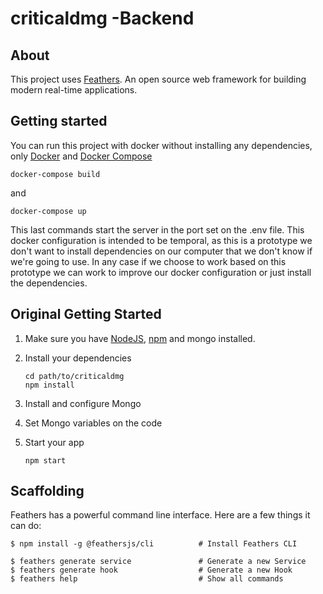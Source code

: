 
# criticaldmg -Backend

> 

## About

This project uses [Feathers](http://feathersjs.com). An open source web framework for building modern real-time applications.

## Getting started

You can run this project with docker without installing any dependencies, only [Docker](https://www.docker.com/) and [Docker Compose](https://docs.docker.com/compose/)
```
docker-compose build
```
and
```
docker-compose up
```
This last commands start the server in the port set on the .env file. 
This docker configuration is intended to be temporal, as this is a prototype we don't want to install dependencies on our computer that we don't know if we're going to use. In any case if we choose to work based on this prototype we can work to improve our docker configuration or just install the dependencies.

## Original Getting Started 

1. Make sure you have [NodeJS](https://nodejs.org/), [npm](https://www.npmjs.com/) and mongo installed.
2. Install your dependencies

    ```
    cd path/to/criticaldmg
    npm install
    ```
3. Install and configure Mongo
4. Set Mongo variables on the code
5. Start your app

    ```
    npm start
    ```

## Scaffolding

Feathers has a powerful command line interface. Here are a few things it can do:

```
$ npm install -g @feathersjs/cli          # Install Feathers CLI

$ feathers generate service               # Generate a new Service
$ feathers generate hook                  # Generate a new Hook
$ feathers help                           # Show all commands
```

